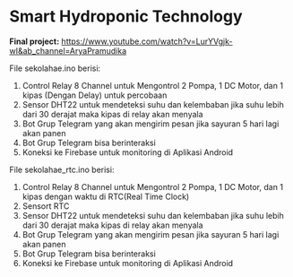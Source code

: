 # Smart Hydroponic Technology

**Final project:**
https://www.youtube.com/watch?v=LurYVgjk-wI&ab_channel=AryaPramudika

File sekolahae.ino berisi:
1. Control Relay 8 Channel untuk Mengontrol 2 Pompa, 1 DC Motor, dan 1 kipas (Dengan Delay) untuk percobaan
2. Sensor DHT22 untuk mendeteksi suhu dan kelembaban jika suhu lebih dari 30 derajat maka kipas di relay akan menyala
3. Bot Grup Telegram yang akan mengirim pesan jika sayuran 5 hari lagi akan panen
4. Bot Grup Telegram bisa berinteraksi
5. Koneksi ke Firebase untuk monitoring di Aplikasi Android

File sekolahae_rtc.ino berisi:
1. Control Relay 8 Channel untuk Mengontrol 2 Pompa, 1 DC Motor, dan 1 kipas dengan  waktu di RTC(Real Time Clock)
2. Sensort RTC
3. Sensor DHT22 untuk mendeteksi suhu dan kelembaban jika suhu lebih dari 30 derajat maka kipas di relay akan menyala
5. Bot Grup Telegram yang akan mengirim pesan jika sayuran 5 hari lagi akan panen
4. Bot Grup Telegram bisa berinteraksi
6. Koneksi ke Firebase untuk monitoring di Aplikasi Android
